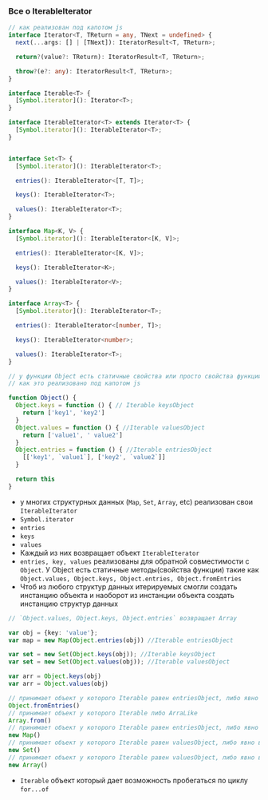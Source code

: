 ### Все о IterableIterator

```ts
// как реализован под капотом js
interface Iterator<T, TReturn = any, TNext = undefined> {
  next(...args: [] | [TNext]): IteratorResult<T, TReturn>;

  return?(value?: TReturn): IteratorResult<T, TReturn>;

  throw?(e?: any): IteratorResult<T, TReturn>;
}

interface Iterable<T> {
  [Symbol.iterator](): Iterator<T>;
}

interface IterableIterator<T> extends Iterator<T> {
  [Symbol.iterator](): IterableIterator<T>;
}


interface Set<T> {
  [Symbol.iterator](): IterableIterator<T>;

  entries(): IterableIterator<[T, T]>;

  keys(): IterableIterator<T>;

  values(): IterableIterator<T>;
}

interface Map<K, V> {
  [Symbol.iterator](): IterableIterator<[K, V]>;

  entries(): IterableIterator<[K, V]>;

  keys(): IterableIterator<K>;

  values(): IterableIterator<V>;
}

interface Array<T> {
  [Symbol.iterator](): IterableIterator<T>;

  entries(): IterableIterator<[number, T]>;

  keys(): IterableIterator<number>;

  values(): IterableIterator<T>;
}

```

```js
// у функции Object есть статичные свойства или просто свойства функции такие как keys, values, entries
// как это реализовано под капотом js

function Object() {
  Object.keys = function () { // Iterable keysObject
    return ['key1', 'key2']
  }
  Object.values = function () { //Iterable valuesObject
    return ['value1', ' value2']
  }
  Object.entries = function () { //Iterable entriesObject
    [['key1', `value1`], ['key2', `value2`]]
  }

  return this
}

```

- у многих структурных данных (`Map`, `Set`, `Array`, etc) реализован свои `IterableIterator`
- `Symbol.iterator`
- `entries`
- `keys`
- `values`
- Каждый из них возвращает объект `IterableIterator`
- `entries, key, values` реализованы для обратной совместимости с `Object`. У Object есть статичные методы(свойства
  функции) такие как `Object.values, Object.keys, Object.entries, Object.fromEntries`
- Чтоб из любого структур данных итерируемых смогли создать инстанцию объекта и наоборот из инстанции объекта создать
  инстанцию структур данных

```ts
// `Object.values, Object.keys, Object.entries` возвращает Array

var obj = {key: 'value'};
var map = new Map(Object.entries(obj)) //Iterable entriesObject

var set = new Set(Object.keys(obj)); //Iterable keysObject
var set = new Set(Object.values(obj)); //Iterable valuesObject

var arr = Object.keys(obj)
var arr = Object.values(obj)

```

```ts
// принимает объект у которого Iterable равен entriesObject, либо явно вызываем метод entries у структур данных она будет возвращать Iterable entriesObject
Object.fromEntries()
// принимает объект у которого Iterable либо ArraLike
Array.from()
// принимает объект у которого Iterable равен entriesObject, либо явно вызываем метод entries у структур данных она будет возвращать Iterable entriesObject
new Map()
// принимает объект у которого Iterable равен valuesObject, либо явно вызываем метод values у структур данных она будет возвращать Iterable valuesObject
new Set()
// принимает объект у которого Iterable равен valuesObject, либо явно вызываем метод values у структур данных она будет возвращать Iterable valuesObject
new Array()

```

- `Iterable` объект который дает возможность пробегаться по циклу `for...of`
